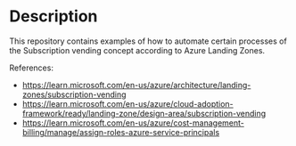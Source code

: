 # Description
This repository contains examples of how to automate certain processes of the Subscription vending concept according to Azure Landing Zones.

References:
- https://learn.microsoft.com/en-us/azure/architecture/landing-zones/subscription-vending
- https://learn.microsoft.com/en-us/azure/cloud-adoption-framework/ready/landing-zone/design-area/subscription-vending
- https://learn.microsoft.com/en-us/azure/cost-management-billing/manage/assign-roles-azure-service-principals